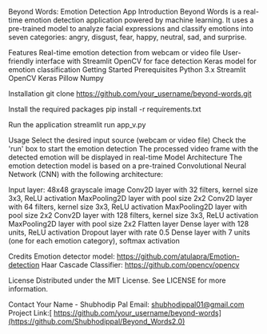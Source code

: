Beyond Words: Emotion Detection App
Introduction
Beyond Words is a real-time emotion detection application powered by machine learning. It uses a pre-trained model to analyze facial expressions and classify emotions into seven categories: angry, disgust, fear, happy, neutral, sad, and surprise.

Features
Real-time emotion detection from webcam or video file
User-friendly interface with Streamlit
OpenCV for face detection
Keras model for emotion classification
Getting Started
Prerequisites
Python 3.x
Streamlit
OpenCV
Keras
Pillow
Numpy

Installation
git clone https://github.com/your_username/beyond-words.git

Install the required packages
pip install -r requirements.txt

Run the application
streamlit run app_v.py

Usage
Select the desired input source (webcam or video file)
Check the 'run' box to start the emotion detection
The processed video frame with the detected emotion will be displayed in real-time
Model Architecture
The emotion detection model is based on a pre-trained Convolutional Neural Network (CNN) with the following architecture:

Input layer: 
48x48 grayscale image
Conv2D layer with 32 filters, kernel size 3x3, ReLU activation
MaxPooling2D layer with pool size 2x2
Conv2D layer with 64 filters, kernel size 3x3, ReLU activation
MaxPooling2D layer with pool size 2x2
Conv2D layer with 128 filters, kernel size 3x3, ReLU activation
MaxPooling2D layer with pool size 2x2
Flatten layer
Dense layer with 128 units, ReLU activation
Dropout layer with rate 0.5
Dense layer with 7 units (one for each emotion category), softmax activation

Credits
Emotion detector model: https://github.com/atulapra/Emotion-detection
Haar Cascade Classifier: https://github.com/opencv/opencv

License
Distributed under the MIT License. See LICENSE for more information.

Contact
Your Name - Shubhodip Pal
Email: shubhodippal01@gmail.com  
Project Link:[ https://github.com/your_username/beyond-words](https://github.com/Shubhodippal/Beyond_Words2.0)
